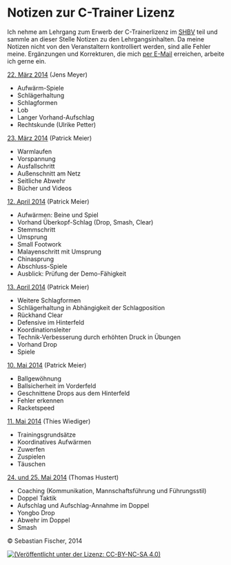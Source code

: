 # Notizen zur C-Trainer Lizenz

Ich nehme am Lehrgang zum Erwerb der C-Trainerlizenz im [SHBV] teil
und sammle an dieser Stelle Notizen zu den Lehrgangsinhalten. Da meine
Notizen nicht von den Veranstaltern kontrolliert werden, sind alle
Fehler meine. Ergänzungen und Korrekturen, die mich [per E-Mail]
erreichen, arbeite ich gerne ein.

[SHBV]: http://www.shbv.de/
[per E-Mail]: mailto:federigo.pescatore@gmail.com

[22. März 2014](2014.03.22.markdown) (Jens Meyer)
  * Aufwärm-Spiele
  * Schlägerhaltung
  * Schlagformen
  * Lob
  * Langer Vorhand-Aufschlag
  * Rechtskunde (Ulrike Petter)

[23. März 2014](2014.03.23.markdown) (Patrick Meier)
  * Warmlaufen
  * Vorspannung
  * Ausfallschritt
  * Außenschnitt am Netz
  * Seitliche Abwehr
  * Bücher und Videos

[12. April 2014](2014.04.12.markdown) (Patrick Meier)
  * Aufwärmen: Beine und Spiel
  * Vorhand Überkopf-Schlag (Drop, Smash, Clear)
  * Stemmschritt
  * Umsprung
  * Small Footwork
  * Malayenschritt mit Umsprung
  * Chinasprung
  * Abschluss-Spiele
  * Ausblick: Prüfung der Demo-Fähigkeit

[13. April 2014](2014.04.13.markdown) (Patrick Meier)
  * Weitere Schlagformen
  * Schlägerhaltung in Abhängigkeit der Schlagposition
  * Rückhand Clear
  * Defensive im Hinterfeld
  * Koordinationsleiter
  * Technik-Verbesserung durch erhöhten Druck in Übungen
  * Vorhand Drop
  * Spiele

[10. Mai 2014](2014.05.10.markdown) (Patrick Meier)
  * Ballgewöhnung
  * Ballsicherheit im Vorderfeld
  * Geschnittene Drops aus dem Hinterfeld
  * Fehler erkennen
  * Racketspeed

[11. Mai 2014](2014.05.11.markdown) (Thies Wiediger)
  * Trainingsgrundsätze
  * Koordinatives Aufwärmen
  * Zuwerfen
  * Zuspielen
  * Täuschen

[24. und 25. Mai 2014](2014.05.24-25.markdown) (Thomas Hustert)
  * Coaching (Kommunikation, Mannschaftsführung und Führungsstil)
  * Doppel Taktik
  * Aufschlag und Aufschlag-Annahme im Doppel
  * Yongbo Drop
  * Abwehr im Doppel
  * Smash

© Sebastian Fischer, 2014

[![(Veröffentlicht unter der Lizenz: CC-BY-NC-SA 4.0)](http://i.creativecommons.org/l/by-nc-sa/4.0/88x31.png)](http://creativecommons.org/licenses/by-nc-sa/4.0/deed.de)
